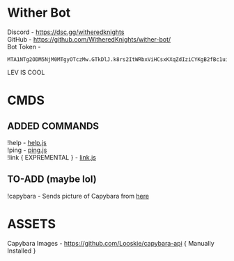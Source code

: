 # Wither Bot

Discord      - https://dsc.gg/witheredknights
<br>
GitHub       - https://github.com/WitheredKnights/wither-bot/
<br>
Bot Token    - 
```
MTA1NTg2ODM5NjM0MTgyOTczMw.GTkDlJ.k8rs2ItWRbxViHCsxKXqZdIziCYKgB2fBc1uiE
```
LEV IS COOL



# CMDS
## ADDED COMMANDS
!help - [help.js](https://github.com/WitheredKnights/wither-bot/blob/main/src/commands/help.js)
<br>
!ping - [ping.js](https://github.com/WitheredKnights/wither-bot/blob/main/src/commands/ping.js)
<br>
!link { EXPREMENTAL } - [link.js](https://github.com/WitheredKnights/wither-bot/blob/main/src/commands/link.js)
## TO-ADD (maybe lol)
!capybara - Sends picture of Capybara from [here](https://github.com/WitheredKnights/wither-bot/tree/main/resources/imgs)

# ASSETS
Capybara Images - https://github.com/Looskie/capybara-api { Manually Installed }
